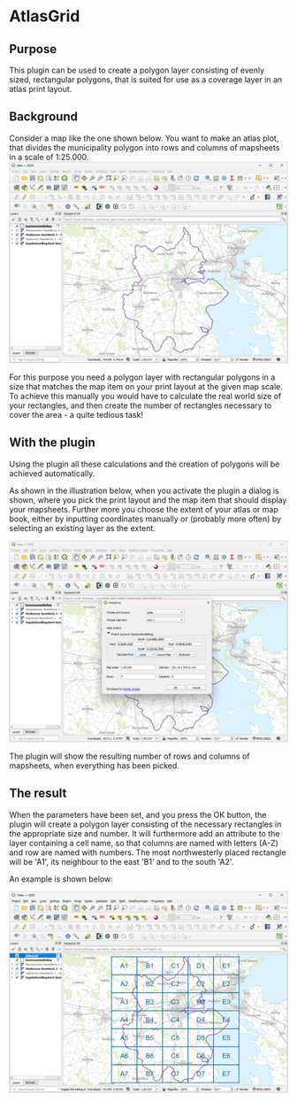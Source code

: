 # AtlasGrid
## Purpose

This plugin can be used to create a polygon layer consisting of evenly sized, rectangular polygons, that is suited for use as a coverage layer in an atlas print layout.

## Background
Consider a map like the one shown below. You want to make an atlas plot, that divides the municipality polygon into rows and columns of mapsheets in a scale of 1:25.000.
![map](./images/map.png)

For this purpose you need a polygon layer with rectangular polygons in a size that matches the map item on your print layout at the given map scale. To achieve this manually you would have to calculate the real world size of your rectangles, and then create the number of rectangles necessary to cover the area - a quite tedious task! 

## With the plugin
Using the plugin all these calculations and the creation of polygons will be achieved automatically.

As shown in the illustration below, when you activate the plugin a dialog is shown, where you pick the print layout and the map item that should display your mapsheets. Further more you choose the extent of your atlas or map book, either by inputting coordinates manually or (probably more often) by selecting an existing layer as the extent.

![map](./images/atlasgrid_dialog.png)

The plugin will show the resulting number of rows and columns of mapsheets, when everything has been picked.

## The result
When the parameters have been set, and you press the OK button, the plugin will create a polygon layer consisting of the necessary rectangles in the appropriate size and number. It will furthermore add an attribute to the layer containing a cell name, so that columns are named with letters (A-Z) and row are named with numbers. The most northwesterly placed rectangle will be 'A1', its neighbour to the east 'B1' and to the south 'A2'.

An example is  shown below:

![map](./images/atlasgrid.png)

